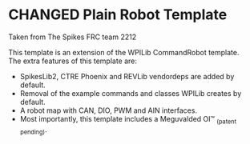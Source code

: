 # CHANGED Plain Robot Template

Taken from The Spikes FRC team 2212

This template is an extension of the WPILib CommandRobot template.<br>
The extra features of this template are:
* SpikesLib2, CTRE Phoenix and REVLib vendordeps are added by default.
* Removal of the example commands and classes WPILib creates by default.
* A robot map with CAN, DIO, PWM and AIN interfaces.
* Most importantly, this template includes a Meguvalded OI™ <sub>(patent pending)</sub>. 
